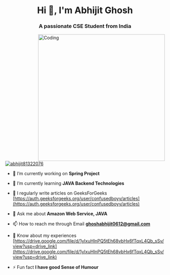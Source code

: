 <h1 align="center">Hi 👋, I'm Abhijit Ghosh</h1>
<h3 align="center">A passionate CSE Student from India</h3>
<img align="right" alt="Coding" width="400" src="https://camo.githubusercontent.com/cae12fddd9d6982901d82580bdf321d81fb299141098ca1c2d4891870827bf17/68747470733a2f2f6d69726f2e6d656469756d2e636f6d2f6d61782f313336302f302a37513379765349765f7430696f4a2d5a2e676966">
<p align="left"> <a href="https://twitter.com/abhijit81322076" target="blank"><img src="https://img.shields.io/twitter/follow/abhijit81322076?logo=twitter&style=for-the-badge" alt="abhijit81322076" /></a> </p>

- 🔭 I’m currently working on **Spring Project**

- 🌱 I’m currently learning **JAVA Backend Technologies**

- 📝 I regularly write articles on GeeksForGeeks [https://auth.geeksforgeeks.org/user/confusedboyy/articles](https://auth.geeksforgeeks.org/user/confusedboyy/articles)

- 💬 Ask me about **Amazon Web Service, JAVA**

- 📫 How to reach me through Email **ghoshabhijit0612@gmail.com**

- 📄 Know about my experiences [https://drive.google.com/file/d/1yIxuHlnPQ5tEh68vbHx6fTqxL4Qb_sSv/view?usp=drive_link](https://drive.google.com/file/d/1yIxuHlnPQ5tEh68vbHx6fTqxL4Qb_sSv/view?usp=drive_link)

- ⚡ Fun fact **I have good Sense of Humour**


